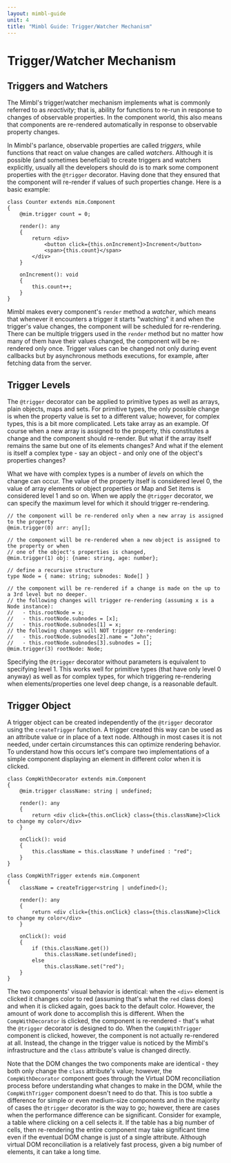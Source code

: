 ```yaml
---
layout: mimbl-guide
unit: 4
title: "Mimbl Guide: Trigger/Watcher Mechanism"
---
```


# Trigger/Watcher Mechanism

## Triggers and Watchers
The Mimbl's trigger/watcher mechanism implements what is commonly referred to as *reactivity*; that is, ability for functions to re-run in response to changes of observable properties. In the component world, this also means that components are re-rendered automatically in response to observable property changes.

In Mimbl's parlance, observable properties are called *triggers*, while functions that react on value changes are called *watchers*. Although it is possible (and sometimes beneficial) to create triggers and watchers explicitly, usually all the developers should do is to mark some component properties with the `@trigger` decorator. Having done that they ensured that the component will re-render if values of such properties change. Here is a basic example:

```tsx
class Counter extends mim.Component
{
    @mim.trigger count = 0;

    render(): any
    {
        return <div>
            <button click={this.onIncrement}>Increment</button>
            <span>{this.count}</span>
        </div>
    }

    onIncrement(): void
    {
        this.count++;
    }
}
```

Mimbl makes every component's `render` method a *watcher*, which means that whenever it encounters a trigger it starts "watching" it and when the trigger's value changes, the component will be scheduled for re-rendering. There can be multiple triggers used in the `render` method but no matter how many of them have their values changed, the component will be re-rendered only once. Trigger values can be changed not only during event callbacks but by asynchronous methods executions, for example, after fetching data from the server.

## Trigger Levels
The `@trigger` decorator can be applied to primitive types as well as arrays, plain objects, maps and sets. For primitive types, the only possible change is when the property value is set to a different value; however, for complex types, this is a bit more complicated. Lets take array as an example. Of course when a new array is assigned to the property, this constitutes a change and the component should re-render. But what if the array itself remains the same but one of its elements changes? And what if the element is itself a complex type - say an object - and only one of the object's properties changes?

What we have with complex types is a number of *levels* on which the change can occur. The value of the property itself is considered level 0, the value of array elements or object properties or Map and Set items is considered level 1 and so on. When we apply the `@trigger` decorator, we can specify the maximum level for which it should trigger re-rendering.

```tsx
// the component will be re-rendered only when a new array is assigned to the property
@mim.trigger(0) arr: any[];

// the component will be re-rendered when a new object is assigned to the property or when
// one of the object's properties is changed,
@mim.trigger(1) obj: {name: string, age: number};

// define a recursive structure
type Node = { name: string; subnodes: Node[] }

// the component will be re-rendered if a change is made on the up to a 3rd level but no deeper.
// the following changes will trigger re-rendering (assuming x is a Node instance):
//   - this.rootNode = x;
//   - this.rootNode.subnodes = [x];
//   - this.rootNode.subnodes[1] = x;
// the following changes will NOT trigger re-rendering:
//   - this.rootNode.subnodes[2].name = "John";
//   - this.rootNode.subnodes[3].subnodes = [];
@mim.trigger(3) rootNode: Node;
```

Specifying the `@trigger` decorator without parameters is equivalent to specifying level 1. This works well for primitive types (that have only level 0 anyway) as well as for complex types, for which triggering re-rendering when elements/properties one level deep change, is a reasonable default.

## Trigger Object
A trigger object can be created independently of the `@trigger` decorator using the `createTrigger` function. A trigger created this way can be used as an attribute value or in place of a text node. Although in most cases it is not needed, under certain circumstances this can optimize rendering behavior. To understand how this occurs let's compare two implementations of a simple component displaying an element in different color when it is clicked.

```tsx
class CompWithDecorator extends mim.Component
{
    @mim.trigger className: string | undefined;

    render(): any
    {
        return <div click={this.onClick} class={this.className}>Click to change my color</div>
    }

    onClick(): void
    {
        this.className = this.className ? undefined : "red";
    }
}

class CompWithTrigger extends mim.Component
{
    className = createTrigger<string | undefined>();

    render(): any
    {
        return <div click={this.onClick} class={this.className}>Click to change my color</div>
    }

    onClick(): void
    {
        if (this.className.get())
            this.className.set(undefined);
        else
            this.className.set("red");
    }
}
```

The two components' visual behavior is identical: when the `<div>` element is clicked it changes color to red (assuming that's what the `red` class does) and when it is clicked again, goes back to the default color. However, the amount of work done to accomplish this is different. When the `CompWithDecorator` is clicked, the component is re-rendered - that's what the `@trigger` decorator is designed to do. When the `CompWithTrigger` component is clicked, however, the component is not actually re-rendered at all. Instead, the change in the trigger value is noticed by the Mimbl's infrastructure and the `class` attribute's value is changed directly.

Note that the DOM changes the two components make are identical - they both only change the `class` attribute's value; however, the `CompWithDecorator` component goes through the Virtual DOM reconciliation process before understanding what changes to make in the DOM, while the `CompWithTrigger` component doesn't need to do that. This is too subtle a difference for simple or even medium-size components and in the majority of cases the `@trigger` decorator is the way to go; however, there are cases when the performance difference can be significant. Consider for example, a table where clicking on a cell selects it. If the table has a big number of cells, then re-rendering the entire component may take significant time even if the eventual DOM change is just of a single attribute. Although virtual DOM reconciliation is a relatively fast process, given a big number of elements, it can take a long time.



